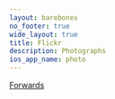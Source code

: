 ```yaml
---
layout: barebones
no_footer: true
wide_layout: true
title: Flickr
description: Photographs
ios_app_name: photo
---
```

<script type="text/javascript" charset="utf-8">
document.location.href = 'https://www.flickr.com/photos/129854629@N05/';
</script>
<a href="https://www.flickr.com/photos/129854629@N05/">Forwards</a>
